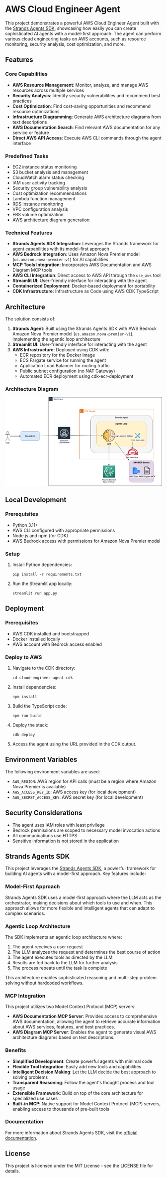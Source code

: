 # AWS Cloud Engineer Agent

This project demonstrates a powerful AWS Cloud Engineer Agent built with the [Strands Agents SDK](https://strandsagents.com/0.1.x/), showcasing how easily you can create sophisticated AI agents with a model-first approach. The agent can perform various cloud engineering tasks on AWS accounts, such as resource monitoring, security analysis, cost optimization, and more.

## Features

### Core Capabilities
- **AWS Resource Management**: Monitor, analyze, and manage AWS resources across multiple services
- **Security Analysis**: Identify security vulnerabilities and recommend best practices
- **Cost Optimization**: Find cost-saving opportunities and recommend resource optimizations
- **Infrastructure Diagramming**: Generate AWS architecture diagrams from text descriptions
- **AWS Documentation Search**: Find relevant AWS documentation for any service or feature
- **Direct AWS API Access**: Execute AWS CLI commands through the agent interface

### Predefined Tasks
- EC2 instance status monitoring
- S3 bucket analysis and management
- CloudWatch alarm status checking
- IAM user activity tracking
- Security group vulnerability analysis
- Cost optimization recommendations
- Lambda function management
- RDS instance monitoring
- VPC configuration analysis
- EBS volume optimization
- AWS architecture diagram generation

### Technical Features
- **Strands Agents SDK Integration**: Leverages the Strands framework for agent capabilities with its model-first approach
- **AWS Bedrock Integration**: Uses Amazon Nova Premier model (`us.amazon.nova-premier-v1`) for AI capabilities
- **MCP Tools Integration**: Incorporates AWS Documentation and AWS Diagram MCP tools
- **AWS CLI Integration**: Direct access to AWS API through the `use_aws` tool
- **Streamlit UI**: User-friendly interface for interacting with the agent
- **Containerized Deployment**: Docker-based deployment for portability
- **CDK Infrastructure**: Infrastructure as Code using AWS CDK TypeScript

## Architecture

The solution consists of:

1. **Strands Agent**: Built using the Strands Agents SDK with AWS Bedrock Amazon Nova Premier model (`us.amazon.nova-premier-v1`), implementing the agentic loop architecture
2. **Streamlit UI**: User-friendly interface for interacting with the agent
3. **AWS Infrastructure**: Deployed using CDK with:
   - ECR repository for the Docker image
   - ECS Fargate service for running the agent
   - Application Load Balancer for routing traffic
   - Public subnet configuration (no NAT Gateway)
   - Automated ECR deployment using cdk-ecr-deployment

### Architecture Diagram

![AWS Cloud Engineer Agent Architecture](./aws_cloud_engineer_agent_architecture.png)

## Local Development

### Prerequisites

- Python 3.11+
- AWS CLI configured with appropriate permissions
- Node.js and npm (for CDK)
- AWS Bedrock access with permissions for Amazon Nova Premier model

### Setup

1. Install Python dependencies:
   ```
   pip install -r requirements.txt
   ```

2. Run the Streamlit app locally:
   ```
   streamlit run app.py
   ```

## Deployment

### Prerequisites

- AWS CDK installed and bootstrapped
- Docker installed locally
- AWS account with Bedrock access enabled

### Deploy to AWS

1. Navigate to the CDK directory:
   ```
   cd cloud-engineer-agent-cdk
   ```

2. Install dependencies:
   ```
   npm install
   ```

3. Build the TypeScript code:
   ```
   npm run build
   ```

4. Deploy the stack:
   ```
   cdk deploy
   ```

5. Access the agent using the URL provided in the CDK output.

## Environment Variables

The following environment variables are used:

- `AWS_REGION`: AWS region for API calls (must be a region where Amazon Nova Premier is available)
- `AWS_ACCESS_KEY_ID`: AWS access key (for local development)
- `AWS_SECRET_ACCESS_KEY`: AWS secret key (for local development)

## Security Considerations

- The agent uses IAM roles with least privilege
- Bedrock permissions are scoped to necessary model invocation actions
- All communications use HTTPS
- Sensitive information is not stored in the application

## Strands Agents SDK

This project leverages the [Strands Agents SDK](https://strandsagents.com/0.1.x/), a powerful framework for building AI agents with a model-first approach. Key features include:

### Model-First Approach
Strands Agents SDK uses a model-first approach where the LLM acts as the orchestrator, making decisions about which tools to use and when. This approach allows for more flexible and intelligent agents that can adapt to complex scenarios.

### Agentic Loop Architecture
The SDK implements an agentic loop architecture where:
1. The agent receives a user request
2. The LLM analyzes the request and determines the best course of action
3. The agent executes tools as directed by the LLM
4. Results are fed back to the LLM for further analysis
5. The process repeats until the task is complete

This architecture enables sophisticated reasoning and multi-step problem solving without hardcoded workflows.

### MCP Integration
This project utilizes two Model Context Protocol (MCP) servers:
- **AWS Documentation MCP Server**: Provides access to comprehensive AWS documentation, allowing the agent to retrieve accurate information about AWS services, features, and best practices.
- **AWS Diagram MCP Server**: Enables the agent to generate visual AWS architecture diagrams based on text descriptions.

### Benefits
- **Simplified Development**: Create powerful agents with minimal code
- **Flexible Tool Integration**: Easily add new tools and capabilities
- **Intelligent Decision Making**: Let the LLM decide the best approach to solving problems
- **Transparent Reasoning**: Follow the agent's thought process and tool usage
- **Extensible Framework**: Build on top of the core architecture for specialized use cases
- **Built-in MCP**: Native support for Model Context Protocol (MCP) servers, enabling access to thousands of pre-built tools

### Documentation
For more information about Strands Agents SDK, visit the [official documentation](https://strandsagents.com/0.1.x/).

## License

This project is licensed under the MIT License - see the LICENSE file for details.
